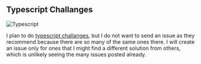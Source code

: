 ## Typescript Challanges
![Typescript](https://img.shields.io/badge/TypeScript-007ACC?style=for-the-badge&logo=typescript&logoColor=white)

I plan to do [typescript challanges](https://github.com/type-challenges/type-challenges), but I do not want to send an issue as they recommend because there are so many of the same ones there. I will create an issue only for ones that I might find a different solution from others, which is unlikely seeing the many issues posted already.